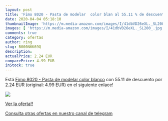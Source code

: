 ```yaml
---
layout: post
title: 'Fimo 8020 - Pasta de modelar  color blan al 55.11 % de descuento'
date: 2020-04-04 05:18:10
thumbnailImage: 'https://m.media-amazon.com/images/I/41dbVD26eXL._SL200_.jpg'
images: [ 'https://m.media-amazon.com/images/I/41dbVD26eXL._SL200_.jpg' ]
comments: true
category: ofertas
author: ring
slug: B000N6K69Q
description:
actualPrice: 2.24 EUR
comparePrice: 4.99 EUR
inStock: true
---
```


Está [Fimo 8020 - Pasta de modelar  color blanco](https://www.amazon.com/dp/B000N6K69Q/?tag=redken08-20) con 55.11 de descuento por 2.24 EUR (original: 4.99 EUR) en el siguiente enlace!

[![](https://m.media-amazon.com/images/I/41dbVD26eXL._SL200_.jpg)](https://www.amazon.com/dp/B000N6K69Q/?tag=redken08-20)

[Ver la oferta!!](https://www.amazon.com/dp/B000N6K69Q/?tag=redken08-20)

[Consulta otras ofertas en nuestro canal de telegram](https://t.me/s/ofertas25)
